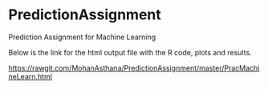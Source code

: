 # PredictionAssignment
Prediction Assignment for Machine Learning

Below is the link for the html output file with the R code, plots and results.

https://rawgit.com/MohanAsthana/PredictionAssignment/master/PracMachineLearn.html


